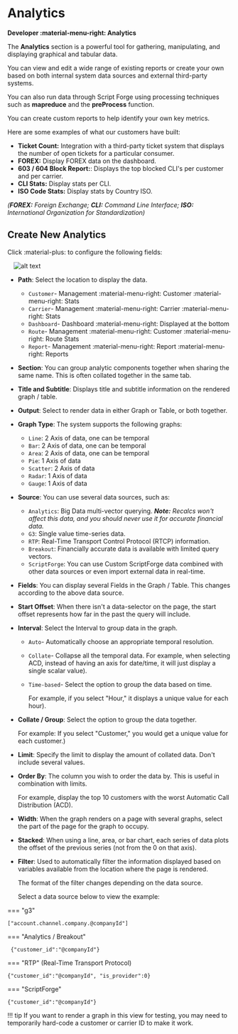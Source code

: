 # Analytics

**Developer :material-menu-right: Analytics**

The **Analytics** section is a powerful tool for gathering, manipulating, and displaying graphical and tabular data.

You can view and edit a wide range of existing reports or create your own based on both internal system data sources and external third-party systems.

You can also run data through Script Forge using processing techniques such as **mapreduce** and the **preProcess** function.

You can create custom reports to help identify your own key metrics.

Here are some examples of what our customers have built:

* **Ticket Count:** Integration with a third-party ticket system that displays the number of open tickets for a particular consumer.
* **FOREX:** Display FOREX data on the dashboard.
* **603 / 604 Block Report:**: Displays the top blocked CLI's per customer and per carrier.
* **CLI Stats:** Display stats per CLI.
* **ISO Code Stats:** Display stats by Country ISO.

*(**FOREX:** Foreign Exchange; **CLI:** Command Line Interface; **ISO:** International Organization for Standardization)*

## Create New Analytics

Click :material-plus: to configure the following fields:

&emsp;![alt text][analytics]

* **Path**: Select the location to display the data.
    * `Customer`- Management :material-menu-right: Customer :material-menu-right: Stats
    * `Carrier`- Management :material-menu-right: Carrier :material-menu-right: Stats
    * `Dashboard`- Dashboard :material-menu-right: Displayed at the bottom
    * `Route`- Management :material-menu-right: Customer :material-menu-right: Route Stats
    * `Report`- Management :material-menu-right: Report :material-menu-right: Reports
* **Section**: You can group analytic components together when sharing the same name. This is often collated together in the same tab.
* **Title and Subtitle**: Displays title and subtitle information on the rendered graph / table.
* **Output**: Select to render data in either Graph or Table, or both together.
* **Graph Type**: The system supports the following graphs:

    * `Line`: 2 Axis of data, one can be temporal
    * `Bar`: 2 Axis of data, one can be temporal
    * `Area`: 2 Axis of data, one can be temporal
    * `Pie`: 1 Axis of data
    * `Scatter`: 2 Axis of data
    * `Radar`: 1 Axis of data
    * `Gauge`: 1 Axis of data
* **Source**: You can use several data sources, such as:
    * `Analytics`: Big Data multi-vector querying.
        ***Note:** Recalcs won't affect this data, and you  should never use it for accurate financial data.*
    * `G3`: Single value time-series data.
    * `RTP`: Real-Time Transport Control Protocol (RTCP) information.
    * `Breakout`: Financially accurate data is available with limited query vectors.
    * `ScriptForge`: You can use Custom ScriptForge data combined with other data sources or even import external data in real-time.
* **Fields**:  You can display several Fields in the Graph / Table. This changes according to the above data source.
* **Start Offset**: When there isn't a data-selector on the page, the start offset represents how far in the past the query will include.
* **Interval**: Select the Interval to group data in the graph.
    * `Auto`- Automatically choose an appropriate temporal resolution.
    * `Collate`- Collapse all the temporal data.
         For example, when selecting ACD, instead of having an axis for date/time, it will just display a single scalar value).
    * `Time-based`- Select the option to group the data based on time.

        For example, if you select "Hour," it displays a unique value for each hour).
* **Collate / Group**: Select the option to group the data together.

    For example: If you select "Customer," you would get a unique value for each customer.)
* **Limit**: Specify the limit to display the amount of collated data. Don't include several values.
* **Order By**: The column you wish to order the data by. This is useful in combination with limits.

    For example, display the top 10 customers with the worst Automatic Call Distribution (ACD).
* **Width**: When the graph renders on a page with several graphs, select the part of the page for the graph to occupy.
* **Stacked**: When using a line, area, or bar chart, each series of data plots the offset of the previous series (not from the 0 on that axis).
* **Filter**: Used to automatically filter the information displayed based on variables available from the location where the page is rendered.

    The format of the filter changes depending on the data source.

    Select a data source below to view the example:

=== "g3"

```
["account.channel.company.@companyId"]
```

=== "Analytics / Breakout"

```
 {"customer_id":"@companyId"}
```

=== "RTP" (Real-Time Transport Protocol)

```
{"customer_id":"@companyId", "is_provider":0}
```

=== "ScriptForge"

```
{"customer_id":"@companyId"}
```

!!! tip
	If you want to render a graph in this view for testing, you may need to temporarily hard-code a customer or carrier ID to make it work.

[analytics]: /developers/img/analytics.png "Analytics"
